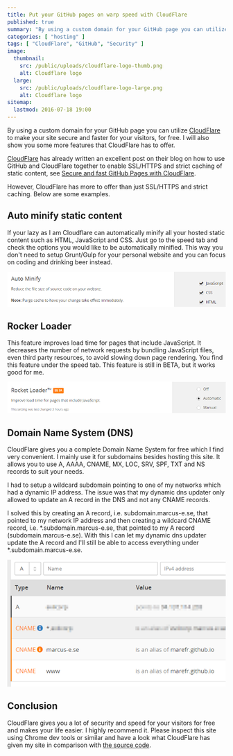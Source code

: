```yaml
---
title: Put your GitHub pages on warp speed with CloudFlare
published: true
summary: "By using a custom domain for your GitHub page you can utilize CloudFlare to make your site secure and faster for your visitors, for free. I will also show you some more features that CloudFlare has to offer."
categories: [ "hosting" ]
tags: [ "CloudFlare", "GitHub", "Security" ]
image:
  thumbnail:
    src: /public/uploads/cloudflare-logo-thumb.png
    alt: Cloudflare logo
  large:
    src: /public/uploads/cloudflare-logo-large.png
    alt: Cloudflare logo
sitemap:
  lastmod: 2016-07-18 19:00
---
```


By using a custom domain for your GitHub page you can utilize [CloudFlare](https://www.cloudflare.com) to make your site secure and faster for your visitors, for free. I will also show you some more features that CloudFlare has to offer.

<!-- more -->

[CloudFlare](https://www.cloudflare.com) has already written an excellent post on their blog on how to use GitHub and CloudFlare together to enable SSL/HTTPS and strict caching of static content, see [Secure and fast GitHub Pages with CloudFlare](https://blog.cloudflare.com/secure-and-fast-github-pages-with-cloudflare/).

However, CloudFlare has more to offer than just SSL/HTTPS and strict caching. Below are some examples.

## Auto minify static content
If your lazy as I am Cloudflare can automatically minify all your hosted static content such as HTML, JavaScript and CSS. Just go to the speed tab and check the options you would like to be automatically minified. This way you don't need to setup Grunt/Gulp for your personal website and you can focus on coding and drinking beer instead.

![CloudFlare auto minify screenshot](/public/uploads/cloudflare-minify.png "CloudFlare auto minify screenshot")

## Rocker Loader
This feature improves load time for pages that include JavaScript. It decreases the number of network requests by bundling JavaScript files, even third party resources, to avoid slowing down page rendering. You find this feature under the speed tab. This feature is still in BETA, but it works good for me.

![CloudFlare Rocket Loader screenshot](/public/uploads/cloudflare-rocket-loader.png "CloudFlare Rocket Loader screenshot")

## Domain Name System (DNS)
CloudFlare gives you a complete Domain Name System for free which I find very convenient. I mainly use it for subdomains besides hosting this site. It allows you to use A, AAAA, CNAME, MX, LOC, SRV, SPF, TXT and NS records to suit your needs.

I had to setup a wildcard subdomain pointing to one of my networks which had a dynamic IP address. The issue was that my dynamic dns updater only allowed to update an A record in the DNS and not any CNAME records.

I solved this by creating an A record, i.e. subdomain.marcus-e.se, that pointed to my network IP address and then creating a wildcard CNAME record, i.e. *.subdomain.marcus-e.se, that pointed to my A record (subdomain.marcus-e.se). With this I can let my dynamic dns updater update the A record and I'll still be able to access everything under *.subdomain.marcus-e.se.

![CloudFlare DNS screenshot](/public/uploads/cloudflare-dns.png "CloudFlare DNS screenshot")

## Conclusion
CloudFlare gives you a lot of security and speed for your visitors for free and makes your life easier. I highly recommend it. Please inspect this site using Chrome dev tools or similar and have a look what CloudFlare has given my site in comparison with [the source code](https://github.com/marefr/marefr.github.io).